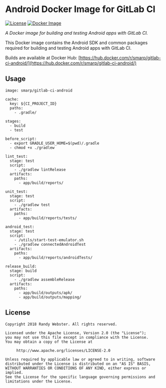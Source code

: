 # Android Docker Image for GitLab CI
[![License](http://img.shields.io/badge/License-Apache%202.0-blue.svg?style=flat)](http://www.apache.org/licenses/LICENSE-2.0) [![Docker Image](https://images.microbadger.com/badges/image/smarp/gitlab-ci-android.svg)](https://microbadger.com/images/smarp/gitlab-ci-android)

_A Docker image for building and testing Android apps with GitLab CI._

This Docker image contains the Android SDK and common packages required for building and testing Android apps with GitLab CI.

Builds are available at Docker Hub: [https://hub.docker.com/r/smarp/gitlab-ci-android/](https://hub.docker.com/r/smarp/gitlab-ci-android/)

## Usage
~~~
image: smarp/gitlab-ci-android

cache:
  key: ${CI_PROJECT_ID}
  paths:
    - .gradle/

stages:
  - build
  - test

before_script:
  - export GRADLE_USER_HOME=$(pwd)/.gradle 
  - chmod +x ./gradlew

lint_test:
  stage: test
  script:
    - ./gradlew lintRelease
  artifacts:
    paths:
      - app/build/reports/

unit_test:
  stage: test
  script:
    - ./gradlew test
  artifacts:
    paths:
      - app/build/reports/tests/

android_test:
  stage: test
  script:
    - /utils/start-test-emulator.sh
    - ./gradlew connectedAndroidTest
  artifacts:
    paths:
      - app/build/reports/androidTests/

release_build:
  stage: build
  script:
    - ./gradlew assembleRelease
  artifacts:
    paths:
      - app/build/outputs/apk/
      - app/build/outputs/mapping/
~~~


## License
    Copyright 2018 Randy Webster. All rights reserved.

    Licensed under the Apache License, Version 2.0 (the "License");
    you may not use this file except in compliance with the License.
    You may obtain a copy of the License at

         http://www.apache.org/licenses/LICENSE-2.0

    Unless required by applicable law or agreed to in writing, software
    distributed under the License is distributed on an "AS IS" BASIS,
    WITHOUT WARRANTIES OR CONDITIONS OF ANY KIND, either express or implied.
    See the License for the specific language governing permissions and
    limitations under the License.
